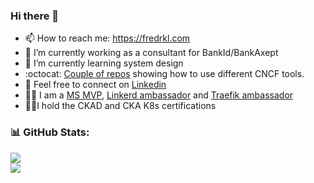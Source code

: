 ### Hi there 👋
- 📫 How to reach me: https://fredrkl.com
- 🔭 I’m currently working as a consultant for BankId/BankAxept
- 🌱 I’m currently learning system design
- :octocat: [Couple of repos](https://github.com/fredrkl?tab=repositories&q=cncf-demo) showing how to use different CNCF tools.
- 📝 Feel free to connect on [Linkedin](https://www.linkedin.com/in/fredrikklingenberg/)
- :man_technologist: I am a [MS MVP](https://mvp.microsoft.com/en-us/PublicProfile/5004794), [Linkerd ambassador](https://linkerd.io/community/ambassadors/) and [Traefik ambassador](https://traefik.io/traefik-ambassador-program)
- 👨‍💻I hold the CKAD and CKA K8s certifications


### 📊 GitHub Stats:
![](https://github-readme-stats.vercel.app/api?username=fredrkl&theme=default&hide_border=false&include_all_commits=true&count_private=true)<br/> 
![](https://github-readme-streak-stats.herokuapp.com/?user=fredrkl&theme=default&hide_border=false)<br/>

<!--

![](https://github-readme-stats.vercel.app/api/top-langs/?username=fredrkl&theme=default&hide_border=false&include_all_commits=true&count_private=true&layout=compact)

**fredrkl/fredrkl** is a ✨ _special_ ✨ repository because its `README.md` (this file) appears on your GitHub profile.

Here are some ideas to get you started:

- 👯 I’m looking to collaborate on ...
- 🤔 I’m looking for help with ...
- 💬 Ask me about ...

- 😄 Pronouns: ...
- ⚡ Fun fact: ...
-->

